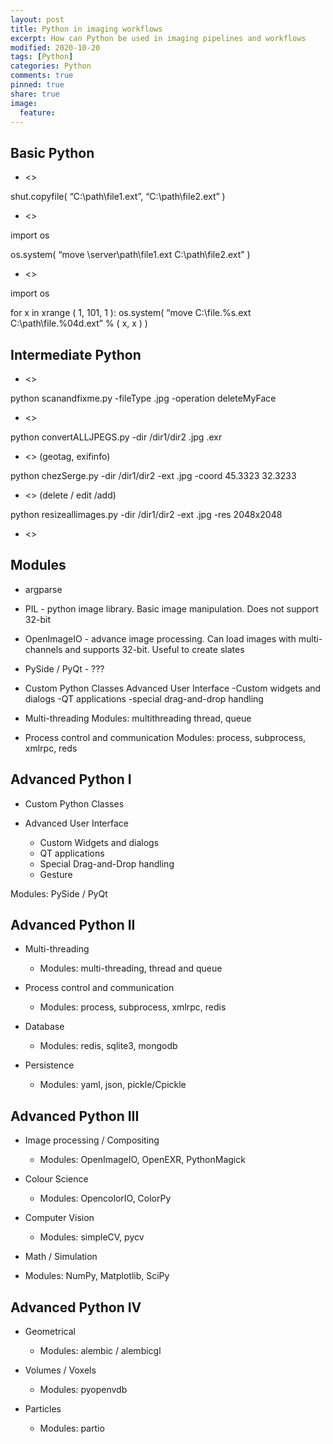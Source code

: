 ```yaml
---
layout: post
title: Python in imaging workflows
excerpt: How can Python be used in imaging pipelines and workflows
modified: 2020-10-20
tags: [Python]
categories: Python
comments: true
pinned: true
share: true
image:
  feature:
---
```

## Basic Python

* <<copy a file>>

shut.copyfile( “C:\path\file1.ext”, “C:\path\file2.ext” )

* <<rename a file>>

import os

os.system( “move \\server\path\file1.ext C:\path\file2.ext” )

* <<re-sequence files>>

import os

for x in xrange ( 1, 101, 1 ):
	os.system( “move C:\file.%s.ext C:\path\file.%04d.ext” % ( x, x ) )

## Intermediate Python

* <<scan directories and apply an operation on specific file types>>

python scanandfixme.py -fileType .jpg -operation deleteMyFace

* <<converting image from file format A to file format B>>

python convertALLJPEGS.py -dir /dir1/dir2 .jpg .exr

* <<scanning for an image with specific metadata >> (geotag, exifinfo)

python chezSerge.py -dir /dir1/dir2 -ext .jpg -coord 45.3323 32.3233

* <<modify Image Metadata>> (delete / edit /add)

python resizeallimages.py -dir /dir1/dir2 -ext .jpg -res 2048x2048

* <<resize all images above a specific resolution>>


## Modules

* argparse

* PIL - python image library. Basic image manipulation. Does not support 32-bit

* OpenImageIO - advance image processing. Can load images with multi-channels and supports 32-bit. Useful to create slates

* PySide / PyQt - ???

* Custom Python Classes
Advanced User Interface
	-Custom widgets and dialogs
	-QT applications
	-special drag-and-drop handling

* Multi-threading
Modules: multithreading thread, queue

* Process control and communication
Modules: process, subprocess, xmlrpc, reds

## Advanced Python I

* Custom Python Classes

* Advanced User Interface
  * Custom Widgets and dialogs
  * QT applications
  * Special Drag-and-Drop handling
  * Gesture

Modules: PySide / PyQt

## Advanced Python II

* Multi-threading
  * Modules: multi-threading, thread and queue

* Process control and communication
  * Modules: process, subprocess, xmlrpc, redis

* Database
  * Modules: redis, sqlite3, mongodb

* Persistence
  * Modules: yaml, json, pickle/Cpickle

## Advanced Python III

* Image processing / Compositing
  * Modules: OpenImageIO, OpenEXR, PythonMagick

* Colour Science
  * Modules: OpencolorIO, ColorPy

* Computer Vision
  * Modules: simpleCV, pycv

* Math / Simulation
 * Modules: NumPy, Matplotlib, SciPy

## Advanced Python IV

* Geometrical
  * Modules: alembic / alembicgl

* Volumes / Voxels
  * Modules: pyopenvdb

* Particles
  * Modules: partio

